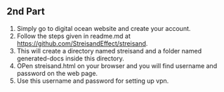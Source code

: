 ## 2nd Part 

1. Simply go to digital ocean website and create your account. 
2. Follow the steps given in readme.md at https://github.com/StreisandEffect/streisand. 
3. This will create a directory named streisand and a folder named generated-docs inside this directory.
4. OPen streisand.html on your browser and you will find username and password on the web page.
5. Use this username and password for setting up vpn. 